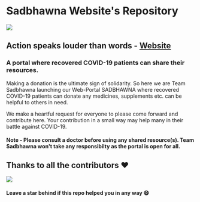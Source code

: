 # Sadbhawna Website's Repository

<img src="./public/images/logo.png"></img>
## Action speaks louder than words - [Website](sadbhawna-portal.herokuapp.com)
### A portal where recovered COVID-19 patients can share their resources.

<p>
  Making a donation is the ultimate sign of solidarity. So here we are Team Sadbhawna launching our Web-Portal SADBHAWNA where recovered COVID-19 patients can donate any     medicines, supplements etc. can be helpful to others in need.
</p>

We make a heartful request for everyone to please come forward and contribute here. Your contribution in a small way may help many in their battle against COVID-19.

#### Note - Please consult a doctor before using any shared resource(s). Team Sadbhawna won't take any responsibilty as the portal is open for all.

## Thanks to all the contributors ❤️
<a href = "https://github.com/TeamSadbhawna/portal/graphs/contributors">
  <img src = "https://contrib.rocks/image?repo=TeamSadbhawna/portal"/>
</a>

#### Leave a star behind if this repo helped you in any way 😄
